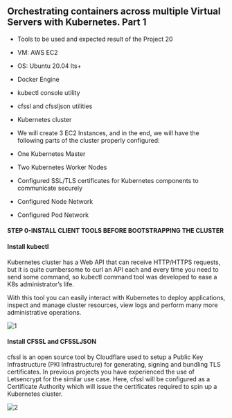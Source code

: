 ## Orchestrating containers across multiple Virtual Servers with Kubernetes. Part 1


- Tools to be used and expected result of the Project 20

- VM: AWS EC2
- OS: Ubuntu 20.04 lts+
- Docker Engine
- kubectl console utility
- cfssl and cfssljson utilities
- Kubernetes cluster

- We will create 3 EC2 Instances, and in the end, we will have the following parts of the cluster properly configured:

- One Kubernetes Master
- Two Kubernetes Worker Nodes
- Configured SSL/TLS certificates for Kubernetes components to communicate securely
- Configured Node Network
- Configured Pod Network



#### STEP 0-INSTALL CLIENT TOOLS BEFORE BOOTSTRAPPING THE CLUSTER

#### Install kubectl
 
Kubernetes cluster has a Web API that can receive HTTP/HTTPS requests, but it is quite cumbersome to curl an API each and every time you need to send some command, so kubectl command tool was developed to ease a K8s administrator’s life.

With this tool you can easily interact with Kubernetes to deploy applications, inspect and manage cluster resources, view logs and perform many more administrative operations.

![1](https://user-images.githubusercontent.com/93729559/176220018-775a0c86-29cc-45bf-87bf-d29c701832c9.png)



#### Install CFSSL and CFSSLJSON

cfssl is an open source tool by Cloudflare used to setup a Public Key Infrastructure (PKI Infrastructure) for generating, signing and bundling TLS certificates. In previous projects you have experienced the use of Letsencrypt for the similar use case. Here, cfssl will be configured as a Certificate Authority which will issue the certificates required to spin up a Kubernetes cluster.


![2](https://user-images.githubusercontent.com/93729559/176220026-16fd0445-429e-4112-be22-c7b2bb6571a3.png)


